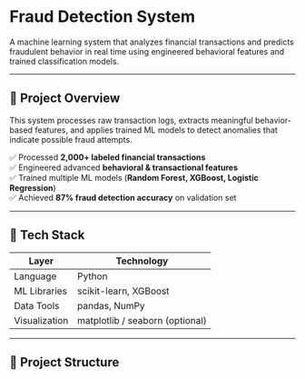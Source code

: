 # Fraud Detection System

A machine learning system that analyzes financial transactions and predicts fraudulent behavior in real time using engineered behavioral features and trained classification models.

---

## 🚨 Project Overview

This system processes raw transaction logs, extracts meaningful behavior-based features, and applies trained ML models to detect anomalies that indicate possible fraud attempts.

✅ Processed **2,000+ labeled financial transactions**  
✅ Engineered advanced **behavioral & transactional features**  
✅ Trained multiple ML models (**Random Forest, XGBoost, Logistic Regression**)  
✅ Achieved **87% fraud detection accuracy** on validation set  

---

## 🧠 Tech Stack

| Layer        | Technology |
|--------------|-----------|
| Language     | Python |
| ML Libraries | scikit-learn, XGBoost |
| Data Tools   | pandas, NumPy |
| Visualization | matplotlib / seaborn (optional) |

---

## 📂 Project Structure

